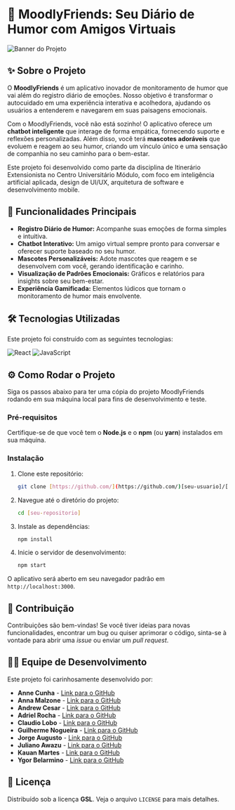 # 🌟 MoodlyFriends: Seu Diário de Humor com Amigos Virtuais

![Banner do Projeto](imagem.png)

## ✨ Sobre o Projeto

O **MoodlyFriends** é um aplicativo inovador de monitoramento de humor que vai além do registro diário de emoções. Nosso objetivo é transformar o autocuidado em uma experiência interativa e acolhedora, ajudando os usuários a entenderem e navegarem em suas paisagens emocionais.

Com o MoodlyFriends, você não está sozinho! O aplicativo oferece um **chatbot inteligente** que interage de forma empática, fornecendo suporte e reflexões personalizadas. Além disso, você terá **mascotes adoráveis** que evoluem e reagem ao seu humor, criando um vínculo único e uma sensação de companhia no seu caminho para o bem-estar.

Este projeto foi desenvolvido como parte da disciplina de Itinerário Extensionista no Centro Universitário Módulo, com foco em inteligência artificial aplicada, design de UI/UX, arquitetura de software e desenvolvimento mobile.

## 🚀 Funcionalidades Principais

* **Registro Diário de Humor:** Acompanhe suas emoções de forma simples e intuitiva.
* **Chatbot Interativo:** Um amigo virtual sempre pronto para conversar e oferecer suporte baseado no seu humor.
* **Mascotes Personalizáveis:** Adote mascotes que reagem e se desenvolvem com você, gerando identificação e carinho.
* **Visualização de Padrões Emocionais:** Gráficos e relatórios para insights sobre seu bem-estar.
* **Experiência Gamificada:** Elementos lúdicos que tornam o monitoramento de humor mais envolvente.

## 🛠 Tecnologias Utilizadas

Este projeto foi construído com as seguintes tecnologias:

<p align="left">
  <img src="https://img.shields.io/badge/React-20232A?style=for-the-badge&logo=react&logoColor=61DAFB" alt="React" />
  <img src="https://img.shields.io/badge/JavaScript-F7DF1E?style=for-the-badge&logo=javascript&logoColor=black" alt="JavaScript" />
</p>

## ⚙️ Como Rodar o Projeto

Siga os passos abaixo para ter uma cópia do projeto MoodlyFriends rodando em sua máquina local para fins de desenvolvimento e teste.

### Pré-requisitos

Certifique-se de que você tem o **Node.js** e o **npm** (ou **yarn**) instalados em sua máquina.

### Instalação

1.  Clone este repositório:
    ```bash
    git clone [https://github.com/](https://github.com/)[seu-usuario]/[seu-repositorio].git
    ```
2.  Navegue até o diretório do projeto:
    ```bash
    cd [seu-repositorio]
    ```
3.  Instale as dependências:
    ```bash
    npm install
    ```
4.  Inicie o servidor de desenvolvimento:
    ```bash
    npm start
    ```

O aplicativo será aberto em seu navegador padrão em `http://localhost:3000`.

## 🤝 Contribuição

Contribuições são bem-vindas! Se você tiver ideias para novas funcionalidades, encontrar um bug ou quiser aprimorar o código, sinta-se à vontade para abrir uma _issue_ ou enviar um _pull request_.

## 👨‍💻 Equipe de Desenvolvimento

Este projeto foi carinhosamente desenvolvido por:

* **Anne Cunha** - [Link para o GitHub](https://github.com/AnneCunha)
* **Anna Malzone** - [Link para o GitHub](https://github.com/AnnaMalzone)
* **Andrew Cesar** - [Link para o GitHub](https://github.com/Dudu-and)
* **Adriel Rocha** - [Link para o GitHub](https://github.com/Starboy-adm)
* **Claudio Lobo** - [Link para o GitHub](https://github.com/lobo-chaib)
* **Guilherme Nogueira** - [Link para o GitHub](https://github.com/GuilhermeNgr)
* **Jorge Augusto** - [Link para o GitHub](https://github.com/JorgeBackendDev)
* **Juliano Awazu** - [Link para o GitHub](https://github.com/awazudev)
* **Kauan Martes** - [Link para o GitHub](https://github.com/KauanM99)
* **Ygor Belarmino** - [Link para o GitHub](https://github.com/Mercurykz)

## 📜 Licença

Distribuído sob a licença **GSL**. Veja o arquivo `LICENSE` para mais detalhes.
